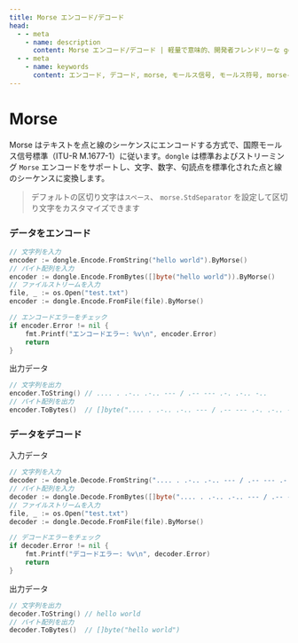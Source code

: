 ```yaml
---
title: Morse エンコード/デコード
head:
  - - meta
    - name: description
      content: Morse エンコード/デコード | 軽量で意味的、開発者フレンドリーな golang エンコーディング&暗号化ライブラリ
  - - meta
    - name: keywords
      content: エンコード, デコード, morse, モールス信号, モールス符号, morse-encoding, morse-decoding
---
```


# Morse

Morse はテキストを点と線のシーケンスにエンコードする方式で、国際モールス信号標準（ITU-R M.1677-1）に従います。`dongle` は標準およびストリーミング `Morse` エンコードをサポートし、文字、数字、句読点を標準化された点と線のシーケンスに変換します。
> デフォルトの区切り文字は`スペース`、
> `morse.StdSeparator` を設定して区切り文字をカスタマイズできます

### データをエンコード

```go
// 文字列を入力
encoder := dongle.Encode.FromString("hello world").ByMorse()
// バイト配列を入力
encoder := dongle.Encode.FromBytes([]byte("hello world")).ByMorse()
// ファイルストリームを入力
file, _ := os.Open("test.txt")
encoder := dongle.Encode.FromFile(file).ByMorse()

// エンコードエラーをチェック
if encoder.Error != nil {
	fmt.Printf("エンコードエラー: %v\n", encoder.Error)
	return
}
```

出力データ

```go
// 文字列を出力
encoder.ToString() // .... . .-.. .-.. --- / .-- --- .-. .-.. -..
// バイト配列を出力
encoder.ToBytes()  // []byte(".... . .-.. .-.. --- / .-- --- .-. .-.. -..")
```

### データをデコード
入力データ

```go
// 文字列を入力
decoder := dongle.Decode.FromString(".... . .-.. .-.. --- / .-- --- .-. .-.. -..").ByMorse()
// バイト配列を入力
decoder := dongle.Decode.FromBytes([]byte(".... . .-.. .-.. --- / .-- --- .-. .-.. -..")).ByMorse()
// ファイルストリームを入力
file, _ := os.Open("test.txt")
decoder := dongle.Decode.FromFile(file).ByMorse()

// デコードエラーをチェック
if decoder.Error != nil {
	fmt.Printf("デコードエラー: %v\n", decoder.Error)
	return
}
```

出力データ

```go
// 文字列を出力
decoder.ToString() // hello world
// バイト配列を出力
decoder.ToBytes()  // []byte("hello world")
```


